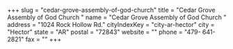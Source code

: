 +++
slug = "cedar-grove-assembly-of-god-church"
title = "Cedar Grove Assembly of God Church "
name = "Cedar Grove Assembly of God Church "
address = "1024 Rock Hollow Rd."
cityIndexKey = "city-ar-hector"
city = "Hector"
state = "AR"
postal = "72843"
website = ""
phone = "479- 641-2821"
fax = ""
+++
